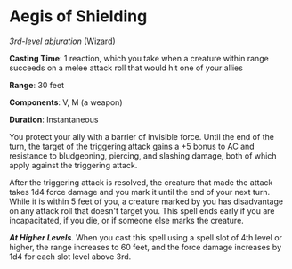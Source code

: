 # Aegis of Shielding
*3rd-level abjuration* (Wizard)

**Casting Time**: 1 reaction, which you take when a creature within range succeeds on a melee attack roll that would hit one of your allies

**Range**: 30 feet

**Components**: V, M (a weapon)

**Duration**: Instantaneous

You protect your ally with a barrier of invisible force. Until the end of the turn, the target of the triggering attack gains a +5 bonus to AC and resistance to bludgeoning, piercing, and slashing damage, both of which apply against the triggering attack.

After the triggering attack is resolved, the creature that made the attack takes 1d4 force damage and you mark it until the end of your next turn. While it is within 5 feet of you, a creature marked by you has disadvantage on any attack roll that doesn't target you. This spell ends early if you are incapacitated, if you die, or if someone else marks the creature.

***At Higher Levels***. When you cast this spell using a spell slot of 4th level or higher, the range increases to 60 feet, and the force damage increases by 1d4 for each slot level above 3rd.
